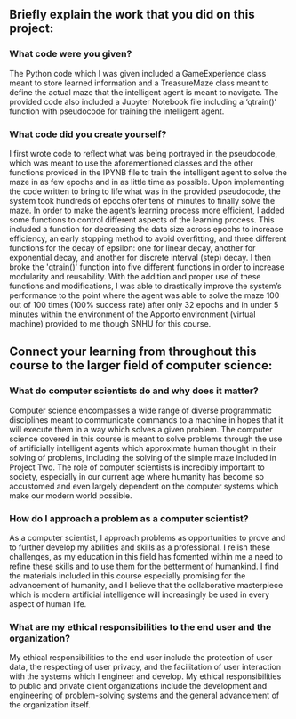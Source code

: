 ## Briefly explain the work that you did on this project: 
### What code were you given?
The Python code which I was given included a GameExperience class meant to store learned information and a TreasureMaze class meant to define the actual maze that the intelligent agent is meant to navigate.  The provided code also included a Jupyter Notebook file including a ‘qtrain()’ function with pseudocode for training the intelligent agent.

### What code did you create yourself?
I first wrote code to reflect what was being portrayed in the pseudocode, which was meant to use the aforementioned classes and the other functions provided in the IPYNB file to train the intelligent agent to solve the maze in as few epochs and in as little time as possible.  Upon implementing the code written to bring to life what was in the provided pseudocode, the system took hundreds of epochs ofer tens of minutes to finally solve the maze.  In order to make the agent’s learning process more efficient, I added some functions to control different aspects of the learning process.  This included a function for decreasing the data size across epochs to increase efficiency, an early stopping method to avoid overfitting, and three different functions for the decay of epsilon: one for linear decay, another for exponential decay, and another for discrete interval (step) decay.  I then broke the 'qtrain()' function into five different functions in order to increase modularity and reusability.  With the addition and proper use of these functions and modifications, I was able to drastically improve the system’s performance to the point where the agent was able to solve the maze 100 out of 100 times (100% success rate) after only 32 epochs and in under 5 minutes within the environment of the Apporto environment (virtual machine) provided to me though SNHU for this course.   


## Connect your learning from throughout this course to the larger field of computer science:
### What do computer scientists do and why does it matter?
Computer science encompasses a wide range of diverse programmatic disciplines meant to communicate commands to a machine in hopes that it will execute them in a way which solves a given problem.  The computer science covered in this course is meant to solve problems through the use of artificially intelligent agents which approximate human thought in their solving of problems, including the solving of the simple maze included in Project Two.  The role of computer scientists is incredibly important to society, especially in our current age where humanity has become so accustomed and even largely dependent on the computer systems which make our modern world possible.  


### How do I approach a problem as a computer scientist?
As a computer scientist, I approach problems as opportunities to prove and to further develop my abilities and skills as a professional.  I relish these challenges, as my education in this field has fomented within me a need to refine these skills and to use them for the betterment of humankind.  I find the materials included in this course especially promising for the advancement of humanity, and I believe that the collaborative masterpiece which is modern artificial intelligence will increasingly be used in every aspect of human life.   


### What are my ethical responsibilities to the end user and the organization?
My ethical responsibilities to the end user include the protection of user data, the respecting of user privacy, and the facilitation of user interaction with the systems which I engineer and develop.  My ethical responsibilities to public and private client organizations include the development and engineering of problem-solving systems and the general advancement of the organization itself. 
